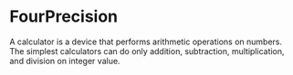 # FourPrecision
A calculator is a device that performs arithmetic operations on numbers. The simplest calculators can do only addition, subtraction, multiplication, and division on integer value.
